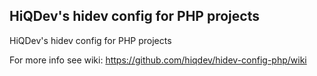 HiQDev's hidev config for PHP projects
--------------------------------------

HiQDev's hidev config for PHP projects

For more info see wiki:
https://github.com/hiqdev/hidev-config-php/wiki